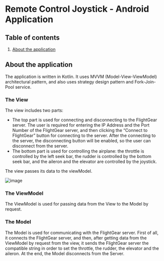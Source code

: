 # Remote Control Joystick - Android Application

## Table of contents
1. [About the application](#about)  


<a name="about"></a>
## About the application
The application is written in Kotlin. It uses MVVM (Model-View-ViewModel) architectural pattern, and also uses strategy design pattern and Fork-Join-Pool service.

### The View
The view includes two parts:
* The top part is used for connecting and disconnecting to the FlightGear server. The user is required for entering the IP Address and the Port 	Number of the FlightGear server, and then clicking the 	“Connect to FlightGear” button for connecting to the server. After the connecting to the server, the disconnecting button will 	be enabled, so the user can disconnect from the server.
* The bottom part is used for controlling the airplane: the throttle is controlled by the left seek bar, the rudder is controlled by the bottom seek bar, and the aileron and the elevator are controlled by the joystick.

The view passes its data to the viewModel.

![image](https://user-images.githubusercontent.com/81086558/123554045-f15e2300-d786-11eb-8e37-b93c26d178d3.png)

### The ViewModel
The ViewModel is used for passing data from the View to the Model by request.

### The Model
The Model is used for communicating with the FlightGear server. First of all, it connects the FlightGear server, and then, after getting data from the ViewModel by request from the view, it sends the FlightGear server the compatible string in order to set the throttle, the rudder, the elevator and the aileron.
At the end, the Model disconnects from the Server.

